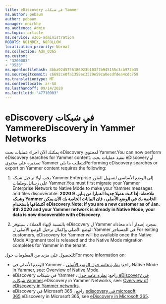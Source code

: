 ```yaml
---
title: eDiscovery في شبكات Yammer
ms.author: pebaum
author: pebaum
manager: mnirkhe
ms.audience: Admin
ms.topic: article
ms.service: o365-administration
ROBOTS: NOINDEX, NOFOLLOW
localization_priority: Normal
ms.collection: Adm_O365
ms.custom:
- "3200003"
- "3533"
ms.openlocfilehash: 4bba92d5756186923b103f7b945155c3cb972b35
ms.sourcegitcommit: c6692ce0fa1358ec3529e59ca0ecdfdea4cdc759
ms.translationtype: MT
ms.contentlocale: ar-SA
ms.lasthandoff: 09/14/2020
ms.locfileid: "47710903"
---
```

# <a name="ediscovery-in-yammer-networks"></a><span data-ttu-id="3072e-102">eDiscovery في شبكات Yammer</span><span class="sxs-lookup"><span data-stu-id="3072e-102">eDiscovery in Yammer Networks</span></span>

<span data-ttu-id="3072e-103">يمكنك الآن اجراء عمليات بحث eDiscovery لمحتوي Yammer.</span><span class="sxs-lookup"><span data-stu-id="3072e-103">You can now perform eDiscovery searches for Yammer content.</span></span>  <span data-ttu-id="3072e-104">تنفيذ عمليات بحث eDiscovery أو تصديره علي محتوي Yammer يتطلب ما يلي:</span><span class="sxs-lookup"><span data-stu-id="3072e-104">Performing eDiscovery searches or export on Yammer content requires the following:</span></span>

1. <span data-ttu-id="3072e-105">يجب أولا ترحيل شبكه Yammer Enterprise إلى الوضع الأساسي لتسهيل العثور علي رسائل وملفات Yammer.</span><span class="sxs-lookup"><span data-stu-id="3072e-105">You must first migrate your Yammer Enterprise Network to Native Mode to make your Yammer messages and files discoverable.</span></span> <span data-ttu-id="3072e-106">**ملاحظه: إذا كنت عميلا جديدا اعتبارا من يناير. 9 2020 وشبكه Yammer الخاصة بك في الوضع الأصلي ، فان البيانات الخاصة بك الآن يمكن اكتشافها باستخدام eDiscovery**.</span><span class="sxs-lookup"><span data-stu-id="3072e-106">**Note: if you are a new customer as of Jan. 9th 2020 and your Yammer network is already in Native Mode, your data is now discoverable with eDiscovery**.</span></span>

2. <span data-ttu-id="3072e-107">بالنسبة لإنهاء العملاء ، سيتوفر eDiscovery ل Yammer بمجرد إصدار أداه محاذاة الوضع الأصلي وإكمال ترحيل الوضع الأصلي ل Yammer في المستاجر.</span><span class="sxs-lookup"><span data-stu-id="3072e-107">For exiting customers, eDiscovery for Yammer will be available once the Native Mode Alignment tool is released and the Native Mode migration completes for Yammer in the tenant.</span></span>

<span data-ttu-id="3072e-108">للحصول علي مزيد من المعلومات حول:</span><span class="sxs-lookup"><span data-stu-id="3072e-108">For more information on:</span></span>

- <span data-ttu-id="3072e-109">الوضع الأصلي في Yammer ، راجع: [نظره عامه حول الوضع الأصلي](https://docs.microsoft.com/yammer/configure-your-yammer-network/overview-native-mode).</span><span class="sxs-lookup"><span data-stu-id="3072e-109">Native Mode in Yammer, see: [Overview of Native Mode](https://docs.microsoft.com/yammer/configure-your-yammer-network/overview-native-mode).</span></span>
- <span data-ttu-id="3072e-110">eDiscovery في شبكات Yammer ، راجع: [نظره عامه حول eDiscovery في شبكات yammer](https://docs.microsoft.com/yammer/manage-security-and-compliance/overview-of-ediscovery).</span><span class="sxs-lookup"><span data-stu-id="3072e-110">eDiscovery in Yammer Networks, see: [Overview of eDiscovery in Yammer networks](https://docs.microsoft.com/yammer/manage-security-and-compliance/overview-of-ediscovery).</span></span>
- <span data-ttu-id="3072e-111">eDiscovery في Microsoft 365 ، راجع [ediscovery في microsoft 365](https://docs.microsoft.com/microsoft-365/compliance/ediscovery).</span><span class="sxs-lookup"><span data-stu-id="3072e-111">eDiscovery in Microsoft  365, see [eDiscovery in Microsoft 365](https://docs.microsoft.com/microsoft-365/compliance/ediscovery).</span></span>
